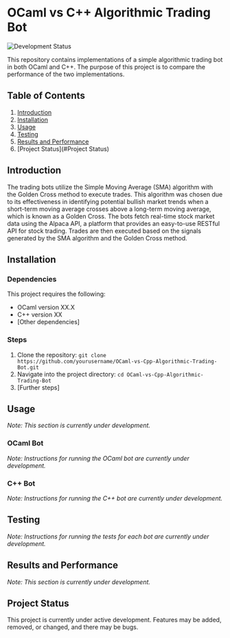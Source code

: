 # OCaml vs C++ Algorithmic Trading Bot
![Development Status](https://img.shields.io/badge/status-under%20development-orange)

This repository contains implementations of a simple algorithmic trading bot in both OCaml and C++. The purpose of this project is to compare the performance of the two implementations.

## Table of Contents

1. [Introduction](#introduction)
2. [Installation](#installation)
3. [Usage](#usage)
4. [Testing](#testing)
5. [Results and Performance](#results-and-performance)
6. [Project Status](#Project Status)

## Introduction

The trading bots utilize the Simple Moving Average (SMA) algorithm with the Golden Cross method to execute trades. This algorithm was chosen due to its effectiveness in identifying potential bullish market trends when a short-term moving average crosses above a long-term moving average, which is known as a Golden Cross. The bots fetch real-time stock market data using the Alpaca API, a platform that provides an easy-to-use RESTful API for stock trading. Trades are then executed based on the signals generated by the SMA algorithm and the Golden Cross method.

## Installation

### Dependencies

This project requires the following:

- OCaml version XX.X
- C++ version XX
- [Other dependencies]

### Steps

1. Clone the repository: `git clone https://github.com/yourusername/OCaml-vs-Cpp-Algorithmic-Trading-Bot.git`
2. Navigate into the project directory: `cd OCaml-vs-Cpp-Algorithmic-Trading-Bot`
3. [Further steps]

## Usage

*Note: This section is currently under development.*

### OCaml Bot

*Note: Instructions for running the OCaml bot are currently under development.*


### C++ Bot

*Note: Instructions for running the C++ bot are currently under development.*


## Testing

*Note: Instructions for running the tests for each bot are currently under development.*


## Results and Performance

*Note: This section is currently under development.*


## Project Status

This project is currently under active development. Features may be added, removed, or changed, and there may be bugs. 
